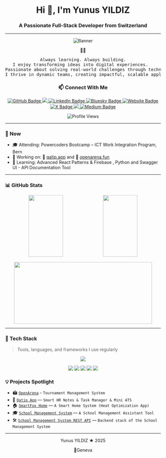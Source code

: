 <h1 align="center"> Hi 👋, I'm Yunus YILDIZ </h1>
<h3 align="center"> A Passionate Full-Stack Developer from Switzerland</h3>

---
<p align="center">
  <img src="./assets/images/binary.jpg" alt="Banner" />
</p>


<div align="center">
  🧑‍💻 

<pre> Always learning. Always building. 
I enjoy transforming ideas into digital experiences.  
Passionate about solving real-world challenges through technology.
I thrive in dynamic teams, creating impactful, scalable applications.</pre>

### 📫 Connect With Me

<p align="center">
  <a href="https://github.com/yunusyildiz-dev">
    <img src="https://img.shields.io/badge/GitHub-100000?style=flat&logo=github&logoColor=white" alt="GitHub Badge"/>
  </a>
  <a href="mailto:yunusyildiz@swissmail.com">
    <img src="https://img.shields.io/badge/Email-D14836?style=flat&logo=gmail&logoColor=white"/>
  </a>
  <a href="https://www.linkedin.com/in/yunusyildiz-ch">
    <img src="https://img.shields.io/badge/LinkedIn-0A66C2?style=flat&logo=linkedin&logoColor=white" alt="LinkedIn Badge"/>
  </a>
  <a href="https://bsky.app/profile/yunusyildiz.ch">
    <img src="https://img.shields.io/badge/Bluesky-0085FF?style=flat&logo=bluesky&logoColor=white" alt="Bluesky Badge"/>
  </a>
   <a href="https://yunusyildiz.ch">
    <img src="https://img.shields.io/badge/Website-000000?style=flat&logo=google-chrome&logoColor=white" alt="Website Badge"/>
  </a>
  <a href="https://x.com/yunusyildiz_ch">
  <img src="https://img.shields.io/badge/X%20|%20Follow-1DA1F2?style=flat&logo=twitter&logoColor=white" alt="X Badge"/>
</a>
  <a href="mailto:mail@yunusyildiz.ch">
    <img src="https://img.shields.io/badge/Email-D14836?style=flat&logo=gmail&logoColor=white"/>
  </a>
  <a href="https://medium.com/@yunusyildiz-ch">
    <img src="https://img.shields.io/badge/Medium-12100E?style=flat&logo=medium&logoColor=white" alt="Medium Badge"/>
  </a>
</p>
<p align="center">
  <img src="https://komarev.com/ghpvc/?username=yunusyildiz-ch&label=Profile%20views&color=blue&style=social" alt="Profile Views" />
</div>

---

### 🔄 Now

- 🎓 Attending: Powercoders Bootcamp – ICT Work Integration Program, Bern
- 🚀 Working on: 🔗 [qatip.app](https://qatip.app) and 🔗 [openarena.fun](https://openarena.fun)
- 📖 Learning: Advanced React Patterns & Firebase , Python and Swagger UI - API Documentation Tool 

---

### 📊 GitHub Stats
<div align="center">
  <p align="center">
    <img src="https://github-readme-stats.vercel.app/api?username=yunusyildiz-dev&show_icons=true&theme=default&custom_title=GitHub%20Stats&hide_rank=false&hide_border=false&include_all_commits=true" width="47%" height="200" />
    <img src="https://github-readme-stats.vercel.app/api/top-langs/?username=yunusyildiz-dev&layout=compact&theme=default&hide_border=false&langs_count=6" width="47%" height="200" />
  </p>

  <p align="center">
    <img src="https://streak-stats.demolab.com/?user=yunusyildiz-dev&theme=default&border=777" width="94%" height="200" />
  </p>
</div>

---

### 🧰 Tech Stack  

> Tools, languages, and frameworks I use regularly  

<div align="center">

<!-- 🧠 Skill Icons -->
<img src="https://skillicons.dev/icons?i=html,css,js,react,redux,nodejs,express,tailwind,bootstrap,materialui,python,arduino,mysql,postgres,mongodb,git,github,vite" /><br>

<!-- 🏷️ Badges -->
<img src="https://img.shields.io/badge/UI%20Library-Mantine-339AF0?style=flat-square&logo=mantine&logoColor=white" />
<img src="https://img.shields.io/badge/Code%20Editor-VS%20Code-0078D4?style=flat-square&logo=visualstudiocode&logoColor=white" />
<img src="https://img.shields.io/badge/Package%20Manager-npm-CB3837?style=flat-square&logo=npm&logoColor=white" />
<img src="https://img.shields.io/badge/Hosting-Vercel-000000?style=flat-square&logo=vercel&logoColor=white" />
<img src="https://img.shields.io/badge/Database-Firebase-FFCA28?style=flat-square&logo=firebase&logoColor=white" />

</div>

### 💡 Projects Spotlight

- 🏟️ [`OpenArena`](https://github.com/yunusyildiz-ch/open_arena.git) - `Tournament Management System`
- 📘 [`Qatip App`](https://github.com/yunusyildiz-ch/qatip) — `Smart HR Notes & Task Manager & Mini ATS`
- 🏠 [`SmartFox Home`](https://github.com/yunusyildiz-ch/smartFOX_App.git) — `A Smart Home System (Heat Optimization App)`
- 🎓 [`School Management System`](https://github.com/yunusyildiz-ch/School-Management-System-Project) — `A School Management Assistant Tool`
- 🛠️ [`School Management System REST API`](https://github.com/yunusyildiz-ch/School-Management-System-REST-API) — `Backend stack of the School Management System`

---
<div align="center">
  <p>Yunus YILDIZ ★ 2025 </p>
  <p>📍Geneva</p>
</div>





